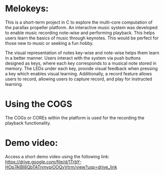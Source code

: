 # Melokeys: 
This is a short-term project in C to explore the multi-core computation of the parallax propeller platform. An interactive music system was developed to enable music recording note-wise and performing playback. This helps users learn the basics of music through keynotes. This would be perfect for those new to music or seeking a fun hobby. 

The visual representation of notes key-wise and note-wise helps them learn in a better manner. Users interact with the system via push buttons designed as keys, where each key corresponds to a musical note stored in memory. The LEDs under each key, provide visual feedback when pressing a key which enables visual learning. Additionally, a record feature allows users to record, allowing users to capture record, and play for instructed learning.

# Using the COGS
 The COGs or COREs within the platform is used for the recording the playback functionality.

# Demo video:
 Access a short demo video using the following link:
 https://drive.google.com/file/d/1TrbY-HOp7AlBI8QbTATnmypiOOQvVtrm/view?usp=drive_link
